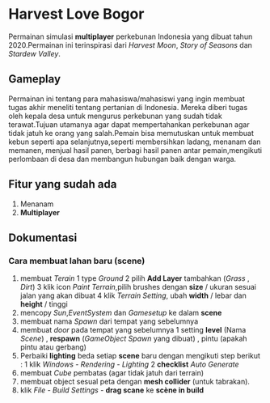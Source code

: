 # Harvest Love Bogor
Permainan simulasi **multiplayer** perkebunan Indonesia yang dibuat tahun 2020.Permainan ini terinspirasi dari *Harvest Moon*,
*Story of Seasons* dan *Stardew Valley*.

## Gameplay
Permainan ini tentang para mahasiswa/mahasiswi yang ingin membuat tugas akhir meneliti tentang pertanian di Indonesia.
Mereka diberi tugas oleh kepala desa untuk mengurus perkebunan yang sudah tidak terawat.Tujuan utamanya agar dapat mempertahankan perkebunan
agar tidak jatuh ke orang yang salah.Pemain bisa memutuskan untuk membuat kebun seperti apa selanjutnya,seperti membersihkan ladang,
menanam dan memanen, menjual hasil panen, berbagi hasil panen antar pemain,mengikuti perlombaan di desa dan membangun hubungan baik dengan warga.

## Fitur yang sudah ada
1. Menanam
2. **Multiplayer**

## Dokumentasi
### Cara membuat lahan baru (scene)
1. membuat *Terain* 
    1 type *Ground*
    2 pilih **Add Layer** tambahkan (*Grass* , *Dirt*)
    3 klik icon *Paint Terrain*,pilih brushes dengan **size** / ukuran sesuai jalan yang akan dibuat
    4 klik *Terrain Setting*, ubah **width** / lebar dan **height** / tinggi 
2. mencopy *Sun*,*EventSystem* dan *Gamesetup* ke dalam **scene**
3. membuat nama *Spawn* dari tempat yang sebelumnya
4. membuat *door* pada tempat yang sebelumnya
    1 setting **level** (Nama *Scene*) , **respawn** (*GameObject Spawn* yang dibuat) , pintu (apakah pintu atau gerbang)
5. Perbaiki **lighting** beda setiap **scene** baru dengan mengikuti step berikut : 
    1 klik *Windows - Rendering - Lighting*
    2 **checklist** *Auto Generate*
6. membuat *Cube* pembatas (agar tidak jatuh dari terrain)
7. membuat object sesual peta dengan **mesh collider** (untuk tabrakan).
8. klik *File - Build Settings* - **drag scane** ke **scène in build**